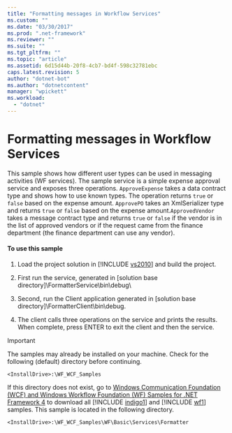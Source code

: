 ```yaml
---
title: "Formatting messages in Workflow Services"
ms.custom: ""
ms.date: "03/30/2017"
ms.prod: ".net-framework"
ms.reviewer: ""
ms.suite: ""
ms.tgt_pltfrm: ""
ms.topic: "article"
ms.assetid: 6d15d44b-20f8-4cb7-bd4f-598c32781ebc
caps.latest.revision: 5
author: "dotnet-bot"
ms.author: "dotnetcontent"
manager: "wpickett"
ms.workload: 
  - "dotnet"
---
```

# Formatting messages in Workflow Services
This sample shows how different user types can be used in messaging activities (WF services). The sample service is a simple expense approval service and exposes three operations. `ApproveExpense` takes a data contract type and shows how to use known types. The operation returns `true` or `false` based on the expense amount. `ApprovePO` takes an XmlSerializer type and returns `true` or `false` based on the expense amount.`ApprovedVendor` takes a message contract type and returns `true` or `false` if the vendor is in the list of approved vendors or if the request came from the finance department (the finance department can use any vendor).  
  
#### To use this sample  
  
1. Load the project solution in [!INCLUDE [vs2010](../../../../includes/vs2010-md.md)] and build the project.  
  
2. First run the service, generated in [solution base directory]\FormatterService\bin\debug\  
  
3. Second, run the Client application generated in [solution base directory]\FormatterClient\bin\debug.  
  
4. The client calls three operations on the service and prints the results. When complete, press ENTER to exit the client and then the service.  
  
> [!IMPORTANT]
>  The samples may already be installed on your machine. Check for the following (default) directory before continuing.  
> 
>  `<InstallDrive>:\WF_WCF_Samples`  
> 
>  If this directory does not exist, go to [Windows Communication Foundation (WCF) and Windows Workflow Foundation (WF) Samples for .NET Framework 4](http://go.microsoft.com/fwlink/?LinkId=150780) to download all [!INCLUDE [indigo1](../../../../includes/indigo1-md.md)] and [!INCLUDE [wf1](../../../../includes/wf1-md.md)] samples. This sample is located in the following directory.  
> 
>  `<InstallDrive>:\WF_WCF_Samples\WF\Basic\Services\Formatter`